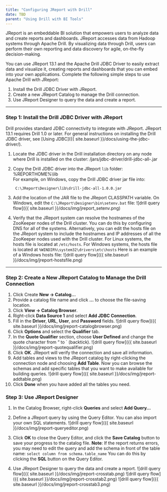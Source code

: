 ```yaml
---
title: "Configuring JReport with Drill"
date: TBD 
parent: "Using Drill with BI Tools"
---
```


JReport is an embeddable BI solution that empowers users to analyze data and create reports and dashboards. JReport accesses data from Hadoop systems through Apache Drill. By visualizing data through Drill, users can perform their own reporting and data discovery for agile, on-the-fly decision-making.

You can use JReport 13.1 and the Apache Drill JDBC Driver to easily extract data and visualize it, creating reports and dashboards that you can embed into your own applications. Complete the following simple steps to use Apache Drill with JReport:

1. Install the Drill JDBC Driver with JReport.
2. Create a new JReport Catalog to manage the Drill connection.
3. Use JReport Designer to query the data and create a report.

----------

### Step 1: Install the Drill JDBC Driver with JReport

Drill provides standard JDBC connectivity to integrate with JReport. JReport 13.1 requires Drill 1.0 or later.
For general instructions on installing the Drill JDBC driver, see [Using JDBC]({{ site.baseurl }}/docs/using-the-jdbc-driver/).

1. Locate the JDBC driver in the Drill installation directory on any node where Drill is installed on the cluster: 
        <drill-home>/jars/jdbc-driver/drill-jdbc-all-<drill-version>.jar 
   
2. Copy the Drill JDBC driver into the JReport `lib` folder:
        %REPORTHOME%\lib\
   For example, on Windows, copy the Drill JDBC driver jar file into:
   
        C:\JReport\Designer\lib\drill-jdbc-all-1.0.0.jar
    
3.  Add the location of the JAR file to the JReport CLASSPATH variable. On Windows, edit the `C:\JReport\Designer\bin\setenv.bat` file:
    ![drill query flow]({{ site.baseurl }}/docs/img/jreport_setenv.png)

4. Verify that the JReport system can resolve the hostnames of the ZooKeeper nodes of the Drill cluster. You can do this by configuring DNS for all of the systems. Alternatively, you can edit the hosts file on the JReport system to include the hostnames and IP addresses of all the ZooKeeper nodes used with the Drill cluster.  For Linux systems, the hosts file is located at `/etc/hosts`. For Windows systems, the hosts file is located at `%WINDIR%\system32\drivers\etc\hosts`  Here is an example of a Windows hosts file: ![drill query flow]({{ site.baseurl }}/docs/img/jreport-hostsfile.png)

----------

### Step 2: Create a New JReport Catalog to Manage the Drill Connection

1.  Click Create **New -> Catalog…**
2.  Provide a catalog file name and click **…** to choose the file-saving location.
3.  Click **View -> Catalog Browser**.
4.  Right-click **Data Source 1** and select **Add JDBC Connection**.
5.  Fill in the **Driver**, **URL**, **User**, and **Password** fields. ![drill query flow]({{ site.baseurl }}/docs/img/jreport-catalogbrowser.png)
6.  Click **Options** and select the **Qualifier** tab. 
7.  In the **Quote Qualifier** section, choose **User Defined** and change the quote character from “ to ` (backtick). ![drill query flow]({{ site.baseurl }}/docs/img/jreport-quotequalifier.png)
8.  Click **OK**. JReport will verify the connection and save all information.
9.  Add tables and views to the JReport catalog by right-clicking the connection node and choosing **Add Table**. Now you can browse the schemas and add specific tables that you want to make available for building queries. ![drill query flow]({{ site.baseurl }}/docs/img/jreport-addtable.png)
10. Click **Done** when you have added all the tables you need. 


### Step 3: Use JReport Designer

1.  In the Catalog Browser, right-click **Queries** and select **Add Query…**
2.  Define a JReport query by using the Query Editor. You can also import your own SQL statements. ![drill query flow]({{ site.baseurl }}/docs/img/jreport-queryeditor.png)
3.  Click **OK** to close the Query Editor, and click the **Save Catalog** button to save your progress to the catalog file. 
    **Note**: If the report returns errors, you may need to edit the query and add the schema in front of the table name: `select column from schema.table_name` You can do this by clicking the **SQL** button on the Query Editor.

4.  Use JReport Designer to query the data and create a report. ![drill query flow]({{ site.baseurl }}/docs/img/jreport-crosstab.png)
    ![drill query flow]({{ site.baseurl }}/docs/img/jreport-crosstab2.png)
    ![drill query flow]({{ site.baseurl }}/docs/img/jreport-crosstab3.png)
